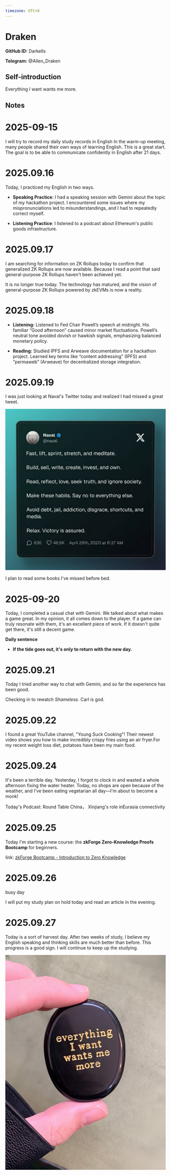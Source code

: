 ```yaml
---
timezone: UTC+8
---
```


# Draken

**GitHub ID:** Darkells

**Telegram:** @Allen_Draken

## Self-introduction

Everything I want wants me more.

## Notes
<!-- Content_START -->
# 2025-09-15
<!-- DAILY_CHECKIN_2025-09-15_START -->
I will try to record my daily study records in English
In the warm-up meeting, many people shared their own ways of learning English. This is a great start. The goal is to be able to communicate confidently in English after 21 days.
<!-- DAILY_CHECKIN_2025-09-15_END -->


# 2025.09.16
<!-- DAILY_CHECKIN_2025-09-16_START -->
Today, I practiced my English in two ways.

-   **Speaking Practice**: I had a speaking session with Gemini about the topic of my hackathon project. I encountered some issues where my mispronunciations led to misunderstandings, and I had to repeatedly correct myself.
    
-   **Listening Practice**: I listened to a podcast about Ethereum's public goods infrastructure.
<!-- DAILY_CHECKIN_2025-09-16_END -->


# 2025.09.17
<!-- DAILY_CHECKIN_2025-09-17_START -->
I am searching for information on ZK Rollups today to confirm that generalized ZK Rollups are now available. Because I read a point that said general-purpose ZK Rollups haven't been achieved yet.

It is no longer true today. The technology has matured, and the vision of general-purpose ZK Rollups powered by zkEVMs is now a reality.
<!-- DAILY_CHECKIN_2025-09-17_END -->


# 2025.09.18
<!-- DAILY_CHECKIN_2025-09-18_START -->
-   **Listening:** Listened to Fed Chair Powell’s speech at midnight. His familiar “Good afternoon” caused minor market fluctuations. Powell’s neutral tone avoided dovish or hawkish signals, emphasizing balanced monetary policy.
    
-   **Reading:** Studied IPFS and Arweave documentation for a hackathon project. Learned key terms like “content addressing” (IPFS) and “permaweb” (Arweave) for decentralized storage integration.
<!-- DAILY_CHECKIN_2025-09-18_END -->


# 2025.09.19
<!-- DAILY_CHECKIN_2025-09-19_START -->
I was just looking at Naval's Twitter today and realized I had missed a great tweet.

![G0jSLRsaQAAPVop.jpg](https://raw.githubusercontent.com/IntensiveCoLearning/english_3rd/main/assets/Darkells/images/2025-09-19-1758290503594-G0jSLRsaQAAPVop.jpg)

I plan to read some books I've missed before bed.
<!-- DAILY_CHECKIN_2025-09-19_END -->


# 2025-09-20
<!-- DAILY_CHECKIN_2025-09-20_START -->
Today, I completed a casual chat with Gemini. We talked about what makes a game great. In my opinion, it all comes down to the player. If a game can truly resonate with them, it's an excellent piece of work. If it doesn't quite get there, it's still a decent game.

**Daily sentence**
- **If the tide goes out, it's only to return with the new day.**
<!-- DAILY_CHECKIN_2025-09-20_END -->


# 2025.09.21
<!-- DAILY_CHECKIN_2025-09-21_START -->
Today I tried another way to chat with Gemini, and so far the experience has been good.

Checking in to rewatch _Shameless._ Carl is god.
<!-- DAILY_CHECKIN_2025-09-21_END -->


# 2025.09.22
<!-- DAILY_CHECKIN_2025-09-22_START -->
I found a great YouTube channel, "Young Suck Cooking"! Their newest video shows you how to make incredibly crispy fries using an air fryer.For my recent weight loss diet, potatoes have been my main food.
<!-- DAILY_CHECKIN_2025-09-22_END -->


# 2025.09.24
<!-- DAILY_CHECKIN_2025-09-24_START -->
It's been a terrible day. Yesterday, I forgot to clock in and wasted a whole afternoon fixing the water heater. Today, no shops are open because of the weather, and I've been eating vegetarian all day—I'm about to become a monk!

Today's Podcast: Round Table China， Xinjiang's role inEurasia connectivity
<!-- DAILY_CHECKIN_2025-09-24_END -->


# 2025.09.25
<!-- DAILY_CHECKIN_2025-09-25_START -->
Today I'm starting a new course: the **zkForge Zero-Knowledge Proofs Bootcamp** for beginners.

link: [zkForge Bootcamp - Introduction to Zero Knowledge](https://www.youtube.com/watch?v=miIOJFkGcY4&list=PLfrTTN65DWwlwhdVjkWyvHyt23e3fgdB-&index=9)
<!-- DAILY_CHECKIN_2025-09-25_END -->


# 2025.09.26
<!-- DAILY_CHECKIN_2025-09-26_START -->
busy day

I will put my study plan on hold today and read an article in the evening.
<!-- DAILY_CHECKIN_2025-09-26_END -->


# 2025.09.27
<!-- DAILY_CHECKIN_2025-09-27_START -->
Today is a sort of harvest day. After two weeks of study, I believe my English speaking and thinking skills are much better than before. This progress is a good sign. I will continue to keep up the studying.

![Gr2nBRHWwAAewoF.jpg](https://raw.githubusercontent.com/IntensiveCoLearning/english_3rd/main/assets/Darkells/images/2025-09-27-1758984795314-Gr2nBRHWwAAewoF.jpg)
<!-- DAILY_CHECKIN_2025-09-27_END -->
<!-- Content_END -->

